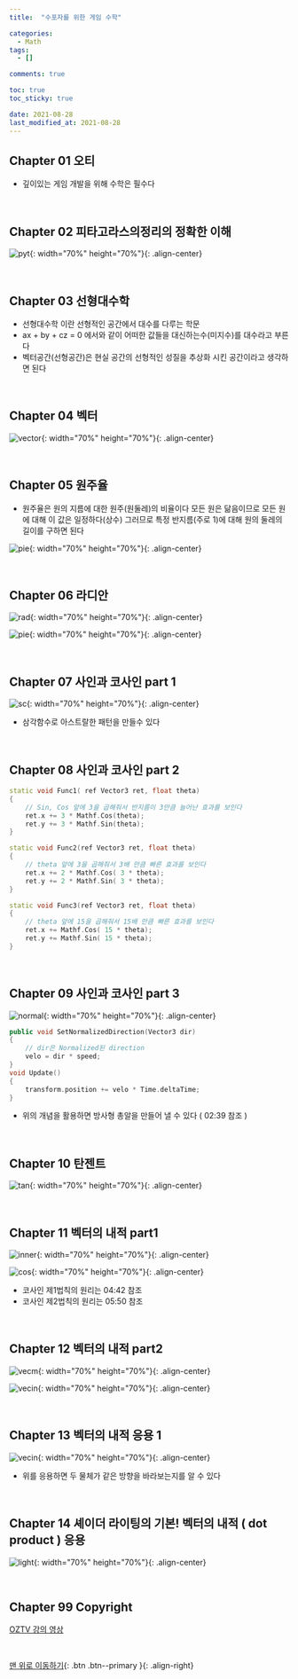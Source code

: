 ```yaml
---
title:  "수포자를 위한 게임 수학" 

categories:
  - Math
tags:
  - []

comments: true

toc: true
toc_sticky: true

date: 2021-08-28
last_modified_at: 2021-08-28
---
```


## Chapter 01 오티
- 깊이있는 게임 개발을 위해 수학은 필수다

<br>

## Chapter 02 피타고라스의정리의 정확한 이해

![pyt](https://user-images.githubusercontent.com/80055816/131218027-700e7ebb-326c-420e-a046-c2c688d12c82.png){: width="70%" height="70%"}{: .align-center}

<br>

## Chapter 03 선형대수학
- 선형대수학 이란 선형적인 공간에서 대수를 다루는 학문
- ax + by + cz = 0 에서와 같이 어떠한 값들을 대신하는수(미지수)를 대수라고 부른다
- 벡터공간(선형공간)은 현실 공간의 선형적인 성질을 추상화 시킨 공간이라고 생각하면 된다

<br>

## Chapter 04 벡터

![vector](https://user-images.githubusercontent.com/80055816/131244775-c11a4d62-3d06-4926-956c-61169b006a84.png){: width="70%" height="70%"}{: .align-center}

<br>

## Chapter 05 원주율
- 원주율은 원의 지름에 대한 원주(원둘레)의 비율이다 모든 원은 닮음이므로 모든 원에 대해 이 값은 일정하다(상수) 그러므로 특정 반지름(주로 1)에 대해 원의 둘레의 길이를 구하면 된다

![pie](https://user-images.githubusercontent.com/80055816/131248673-c4f99e20-22c0-49df-bc4c-4e721486f756.PNG){: width="70%" height="70%"}{: .align-center}

<br>

## Chapter 06 라디안

![rad](https://user-images.githubusercontent.com/80055816/125979403-42619ca6-07ea-4317-b82f-8d98f0b66033.png){: width="70%" height="70%"}{: .align-center}

![pie](https://user-images.githubusercontent.com/80055816/131279280-47879e44-9ed1-4c54-a522-60fb0f8c2149.png){: width="70%" height="70%"}{: .align-center}

<br>

## Chapter 07 사인과 코사인 part 1

![sc](https://user-images.githubusercontent.com/80055816/131620147-027cad53-27d6-4b19-9448-c03e988cc322.png){: width="70%" height="70%"}{: .align-center}

- 삼각함수로 아스트랄한 패턴을 만들수 있다

<br>

## Chapter 08 사인과 코사인 part 2

```cpp
static void Func1( ref Vector3 ret, float theta)
{
	// Sin, Cos 앞에 3을 곱해줘서 반지름이 3만큼 늘어난 효과를 보인다
    ret.x += 3 * Mathf.Cos(theta);
    ret.y += 3 * Mathf.Sin(theta);
}

static void Func2(ref Vector3 ret, float theta)
{
	// theta 앞에 3을 곱해줘서 3배 만큼 빠른 효과를 보인다
    ret.x += 2 * Mathf.Cos( 3 * theta);
    ret.y += 2 * Mathf.Sin( 3 * theta);
}

static void Func3(ref Vector3 ret, float theta)
{
	// theta 앞에 15을 곱해줘서 15배 만큼 빠른 효과를 보인다
    ret.x += Mathf.Cos( 15 * theta);
    ret.y += Mathf.Sin( 15 * theta);
}
```

<br>

## Chapter 09 사인과 코사인 part 3

![normal](https://user-images.githubusercontent.com/80055816/132306296-7ca3be77-bce1-49d0-b54f-9ef50f06c247.png){: width="70%" height="70%"}{: .align-center}

```cpp
public void SetNormalizedDirection(Vector3 dir)
{
	// dir은 Normalized된 direction
	velo = dir * speed;
}
void Update()
{
	transform.position += velo * Time.deltaTime;
}
```

- 위의 개념을 활용하면 방사형 총알을 만들어 낼 수 있다 ( 02:39 참조 )

<br>

## Chapter 10 탄젠트

![tan](https://user-images.githubusercontent.com/80055816/132306063-0fb67545-9db6-4502-9da8-e7e2f5b32fb7.png){: width="70%" height="70%"}{: .align-center}

<br>

## Chapter 11 벡터의 내적 part1

![inner](https://user-images.githubusercontent.com/80055816/132791960-3486a3c5-02d3-4194-9453-3ab65c71449a.png){: width="70%" height="70%"}{: .align-center}

![cos](https://user-images.githubusercontent.com/80055816/132792120-d7376e7e-b428-4090-a385-af7713d703cb.PNG){: width="70%" height="70%"}{: .align-center}

- 코사인 제1법칙의 원리는 04:42 참조
- 코사인 제2법칙의 원리는 05:50 참조

<br>

## Chapter 12 벡터의 내적 part2

![vecm](https://user-images.githubusercontent.com/80055816/132821509-17b75d44-9049-4bc5-9fcd-ebb3711abfc4.png){: width="70%" height="70%"}{: .align-center}

![vecin](https://user-images.githubusercontent.com/80055816/132821589-2d61b619-2ced-4b99-8dc8-ce3b78840299.png){: width="70%" height="70%"}{: .align-center}

<br>

## Chapter 13 벡터의 내적 응용 1

![vecin](https://user-images.githubusercontent.com/80055816/132937137-74849f28-0ab7-4b0c-a5d4-dc1eca746387.png){: width="70%" height="70%"}{: .align-center}

- 위를 응용하면 두 물체가 같은 방향을 바라보는지를 알 수 있다

<br>

## Chapter 14 셰이더 라이팅의 기본! 벡터의 내적 ( dot product ) 응용

![light](https://user-images.githubusercontent.com/80055816/133537831-3c4d0899-38f4-4d7b-b669-c108017d3112.png){: width="70%" height="70%"}{: .align-center}

<br>

## Chapter 99 Copyright

[ OZTV 강의 영상 ](https://www.youtube.com/watch?v=iSpxD_Qm6YM&list=PL-xqYJ8bjgMC-p94R7iXjFCs-znRg93PJ)

<br>

[맨 위로 이동하기](#){: .btn .btn--primary }{: .align-right}